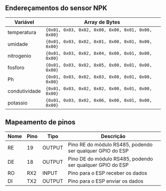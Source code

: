 ## Endereçamentos do sensor NPK

| Variável        | Array de Bytes                                   |
|-----------------|--------------------------------------------------|
| temperatura     | `{0x01, 0x03, 0x02, 0x00, 0x00, 0x01, 0x00, 0x00}` |
| umidade         | `{0x01, 0x03, 0x02, 0x01, 0x00, 0x01, 0x00, 0x00}` |
| nitrogenio      | `{0x01, 0x03, 0x02, 0x04, 0x00, 0x01, 0x00, 0x00}` |
| fosforo         | `{0x01, 0x03, 0x02, 0x05, 0x00, 0x01, 0x00, 0x00}` |
| Ph              | `{0x01, 0x03, 0x02, 0x03, 0x00, 0x01, 0x00, 0x00}` |
| condutividade   | `{0x01, 0x03, 0x02, 0x02, 0x00, 0x01, 0x00, 0x00}` |
| potassio        | `{0x01, 0x03, 0x02, 0x06, 0x00, 0x01, 0x00, 0x00}` |


## Mapeamento de pinos

| Nome | Pino | Tipo   | Descrição                                     |
|------|------|--------|-----------------------------------------------|
| RE   | 19   | OUTPUT | Pino RE do módulo RS485, podendo ser qualquer GPIO do ESP |
| DE   | 18   | OUTPUT | Pino DE do módulo RS485, podendo ser qualquer GPIO do ESP |
| RO   | RX2  | INPUT  | Pino para o ESP receber os dados              |
| DI   | TX2  | OUTPUT | Pino para o ESP enviar os dados               |

